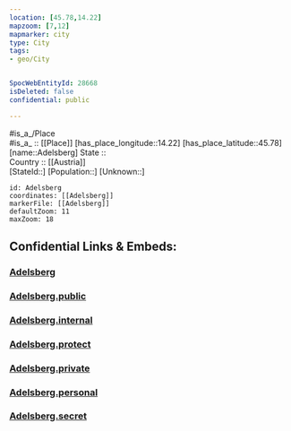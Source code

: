 ```yaml
---
location: [45.78,14.22] 
mapzoom: [7,12] 
mapmarker: city 
type: City
tags:
- geo/City


SpocWebEntityId: 28668
isDeleted: false
confidential: public

---
```

#is_a_/Place  
#is_a_ :: [[Place]] 
[has_place_longitude::14.22] 
[has_place_latitude::45.78] 
[name::Adelsberg] 
State ::  
Country :: [[Austria]]  
[StateId::] 
[Population::] 
[Unknown::] 


```leaflet
id: Adelsberg
coordinates: [[Adelsberg]] 
markerFile: [[Adelsberg]] 
defaultZoom: 11 
maxZoom: 18
```


## Confidential Links & Embeds: 

### [Adelsberg](/_Standards/Earth/Continent/Europe/Europe~Central/Slovenia/Regions~Slovenia/Primorsko-notranjska/counties~Primorsko-notranjska/Postojna/City/Adelsberg.md) 

### [Adelsberg.public](/_public/Earth/Continent/Europe/Europe~Central/Slovenia/Regions~Slovenia/Primorsko-notranjska/counties~Primorsko-notranjska/Postojna/City/Adelsberg.public.md) 

### [Adelsberg.internal](/_internal/Earth/Continent/Europe/Europe~Central/Slovenia/Regions~Slovenia/Primorsko-notranjska/counties~Primorsko-notranjska/Postojna/City/Adelsberg.internal.md) 

### [Adelsberg.protect](/_protect/Earth/Continent/Europe/Europe~Central/Slovenia/Regions~Slovenia/Primorsko-notranjska/counties~Primorsko-notranjska/Postojna/City/Adelsberg.protect.md) 

### [Adelsberg.private](/_private/Earth/Continent/Europe/Europe~Central/Slovenia/Regions~Slovenia/Primorsko-notranjska/counties~Primorsko-notranjska/Postojna/City/Adelsberg.private.md) 

### [Adelsberg.personal](/_personal/Earth/Continent/Europe/Europe~Central/Slovenia/Regions~Slovenia/Primorsko-notranjska/counties~Primorsko-notranjska/Postojna/City/Adelsberg.personal.md) 

### [Adelsberg.secret](/_secret/Earth/Continent/Europe/Europe~Central/Slovenia/Regions~Slovenia/Primorsko-notranjska/counties~Primorsko-notranjska/Postojna/City/Adelsberg.secret.md)

